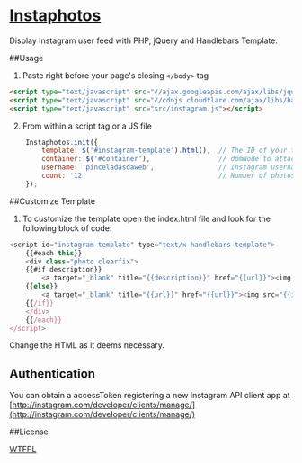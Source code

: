 [Instaphotos](http://www.pinceladasdaweb.com.br/blog/uploads/instaphotos/)
=================

Display Instagram user feed with PHP, jQuery and Handlebars Template.

##Usage

1. Paste right before your page's closing `</body>` tag
```html
<script type="text/javascript" src="//ajax.googleapis.com/ajax/libs/jquery/1/jquery.min.js"></script>
<script type="text/javascript" src="//cdnjs.cloudflare.com/ajax/libs/handlebars.js/1.0.rc.1/handlebars.min.js"></script>
<script type="text/javascript" src="src/instagram.js"></script>
```

2. From within a script tag or a JS file
```javascript	
	Instaphotos.init({
    	template: $('#instagram-template').html(),	// The ID of your template
    	container: $('#container'),					// domNode to attach to
    	username: 'pinceladasdaweb',				// Instagram username
    	count: '12'									// Number of photos to display
	});
```

##Customize Template

1. To customize the template open the index.html file and look for the following block of code:

```javascript
<script id="instagram-template" type="text/x-handlebars-template">
    {{#each this}}
    <div class="photo clearfix">
	{{#if description}}
		<a target="_blank" title="{{description}}" href="{{url}}"><img src="{{image}}" alt="{{description}}"></a><span class="heart">{{likes}}</span>
	{{else}}
		<a target="_blank" title="{{url}}" href="{{url}}"><img src="{{image}}" alt="{{url}}"></a><span class="heart">{{likes}}</span>
	{{/if}}
	</div>
    {{/each}}
</script>
```

Change the HTML as it deems necessary.

## Authentication

You can obtain a accessToken registering a new Instagram API client app at [http://instagram.com/developer/clients/manage/](http://instagram.com/developer/clients/manage/)

##License

[WTFPL](http://www.wtfpl.net/)